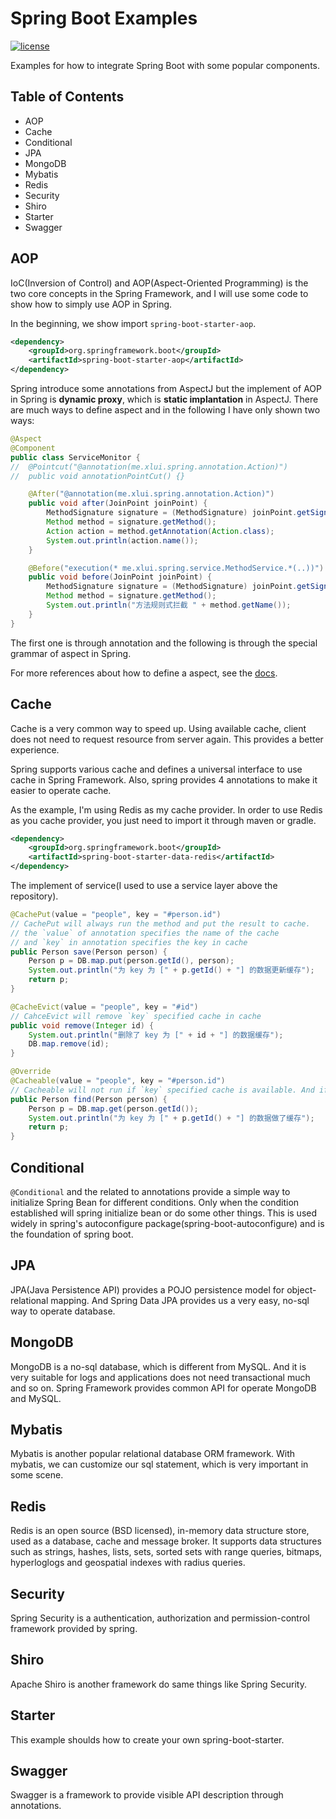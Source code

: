 # Spring Boot Examples

[![license](https://img.shields.io/github/license/mashape/apistatus.svg)](https://github.com/xlui/Spring-Boot-Examples)


Examples for how to integrate Spring Boot with some popular components.

## Table of Contents

- AOP
- Cache
- Conditional
- JPA
- MongoDB
- Mybatis
- Redis
- Security
- Shiro
- Starter
- Swagger

## AOP

IoC(Inversion of Control) and AOP(Aspect-Oriented Programming) is the two core concepts in the Spring Framework, and I will use some code to show how to simply use AOP in Spring.

In the beginning, we show import `spring-boot-starter-aop`.

```xml
<dependency>
    <groupId>org.springframework.boot</groupId>
    <artifactId>spring-boot-starter-aop</artifactId>
</dependency>
```

Spring introduce some annotations from AspectJ but the implement of AOP in Spring is **dynamic proxy**, which is **static implantation** in AspectJ. There are much ways to define aspect and in the following I have only shown two ways:

```java
@Aspect
@Component
public class ServiceMonitor {
//	@Pointcut("@annotation(me.xlui.spring.annotation.Action)")
//	public void annotationPointCut() {}

    @After("@annotation(me.xlui.spring.annotation.Action)")
    public void after(JoinPoint joinPoint) {
        MethodSignature signature = (MethodSignature) joinPoint.getSignature();
        Method method = signature.getMethod();
        Action action = method.getAnnotation(Action.class);
        System.out.println(action.name());
    }

    @Before("execution(* me.xlui.spring.service.MethodService.*(..))")
    public void before(JoinPoint joinPoint) {
        MethodSignature signature = (MethodSignature) joinPoint.getSignature();
        Method method = signature.getMethod();
        System.out.println("方法规则式拦截 " + method.getName());
    }
}
```

The first one is through annotation and the following is through the special grammar of aspect in Spring.

For more references about how to define a aspect, see the [docs](https://docs.spring.io/spring-framework/docs/current/spring-framework-reference/core.html#aop-ataspectj).

## Cache

Cache is a very common way to speed up. Using available cache, client does not need to request resource from server again. This provides a better experience.

Spring supports various cache and defines a universal interface to use cache in Spring Framework. Also, spring provides 4 annotations to make it easier to operate cache.

As the example, I'm using Redis as my cache provider. In order to use Redis as you cache provider, you just need to import it through maven or gradle.

```xml
<dependency>
    <groupId>org.springframework.boot</groupId>
    <artifactId>spring-boot-starter-data-redis</artifactId>
</dependency>
```

The implement of service(I used to use a service layer above the repository).

```java
@CachePut(value = "people", key = "#person.id")
// CachePut will always run the method and put the result to cache.
// the `value` of annotation specifies the name of the cache
// and `key` in annotation specifies the key in cache
public Person save(Person person) {
    Person p = DB.map.put(person.getId(), person);
    System.out.println("为 key 为 [" + p.getId() + "] 的数据更新缓存");
    return p;
}

@CacheEvict(value = "people", key = "#id")
// CahceEvict will remove `key` specified cache in cache
public void remove(Integer id) {
    System.out.println("删除了 key 为 [" + id + "] 的数据缓存");
    DB.map.remove(id);
}

@Override
@Cacheable(value = "people", key = "#person.id")
// Cacheable will not run if `key` specified cache is available. And if it does not exist in cache, the method will be run and the result will be added to cache.
public Person find(Person person) {
    Person p = DB.map.get(person.getId());
    System.out.println("为 key 为 [" + p.getId() + "] 的数据做了缓存");
    return p;
}
```

## Conditional

`@Conditional` and the related to annotations provide a simple way to initialize Spring Bean for different conditions. Only when the condition established will spring initialize bean or do some other things. This is used widely in spring's autoconfigure package(spring-boot-autoconfigure) and is the foundation of spring boot.

## JPA

JPA(Java Persistence API) provides a POJO persistence model for object-relational mapping. And Spring Data JPA provides us a very easy, no-sql way to operate database.

## MongoDB

MongoDB is a no-sql database, which is different from MySQL. And it is very suitable for logs and applications does not need transactional much and so on. Spring Framework provides common API for operate MongoDB and MySQL.

## Mybatis

Mybatis is another popular relational database ORM framework. With mybatis, we can customize our sql statement, which is very important in some scene.

## Redis

Redis is an open source (BSD licensed), in-memory data structure store, used as a database, cache and message broker. It supports data structures such as strings, hashes, lists, sets, sorted sets with range queries, bitmaps, hyperloglogs and geospatial indexes with radius queries.

## Security

Spring Security is a authentication, authorization and permission-control framework provided by spring.

## Shiro

Apache Shiro is another framework do same things like Spring Security.

## Starter

This example shoulds how to create your own spring-boot-starter.

## Swagger

Swagger is a framework to provide visible API description through annotations.
